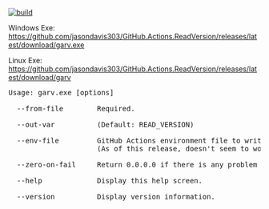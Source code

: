 [![build](https://github.com/jasondavis303/GitHub.Actions.ReadVersion/actions/workflows/release.yml/badge.svg)](https://github.com/jasondavis303/GitHub.Actions.ReadVersion/actions/workflows/release.yml)

Windows Exe: https://github.com/jasondavis303/GitHub.Actions.ReadVersion/releases/latest/download/garv.exe

Linux Exe: https://github.com/jasondavis303/GitHub.Actions.ReadVersion/releases/latest/download/garv

<pre>
Usage: garv.exe [options]

  --from-file        Required.

  --out-var          (Default: READ_VERSION)

  --env-file         GitHub Actions environment file to write to. 
                     (As of this release, doesn't seem to work on Windows)

  --zero-on-fail     Return 0.0.0.0 if there is any problem reading the file

  --help             Display this help screen.

  --version          Display version information.
</pre>